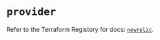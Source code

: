 # `provider`

Refer to the Terraform Registory for docs: [`newrelic`](https://registry.terraform.io/providers/newrelic/newrelic/3.27.0/docs).
